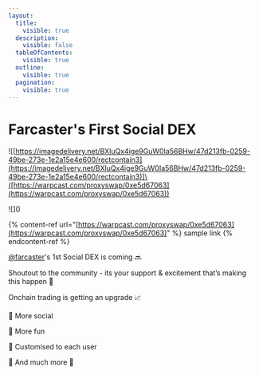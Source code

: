 ```yaml
---
layout:
  title:
    visible: true
  description:
    visible: false
  tableOfContents:
    visible: true
  outline:
    visible: true
  pagination:
    visible: true
---
```


# Farcaster's First Social DEX

!\[[https://imagedelivery.net/BXluQx4ige9GuW0Ia56BHw/47d213fb-0259-49be-273e-1e2a15e4e600/rectcontain3](https://imagedelivery.net/BXluQx4ige9GuW0Ia56BHw/47d213fb-0259-49be-273e-1e2a15e4e600/rectcontain3)]\([https://warpcast.com/proxyswap/0xe5d67063](https://warpcast.com/proxyswap/0xe5d67063))

!\[]\()

\{% content-ref url="[https://warpcast.com/proxyswap/0xe5d67063](https://warpcast.com/proxyswap/0xe5d67063)" %\} sample link \{% endcontent-ref %\}

[@farcaster](https://warpcast.com/farcaster)'s 1st Social DEX is coming 🔜&#x20;

Shoutout to the community - its your support & excitement that’s making this happen 💙&#x20;

Onchain trading is getting an upgrade 📈&#x20;

🔹 More social

🔹 More fun&#x20;

🔹 Customised to each user&#x20;

🔹 And much more 🍳

